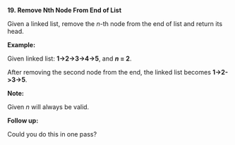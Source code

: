 **19. Remove Nth Node From End of List**

Given a linked list, remove the _n_-th node from the end of list and return its head.

**Example:**

Given linked list: **1-&gt;2-&gt;3-&gt;4-&gt;5**, and **_n_ = 2**.

After removing the second node from the end, the linked list becomes **1-&gt;2-&gt;3-&gt;5**.

**Note:**

Given _n_ will always be valid.

**Follow up:**

Could you do this in one pass?
